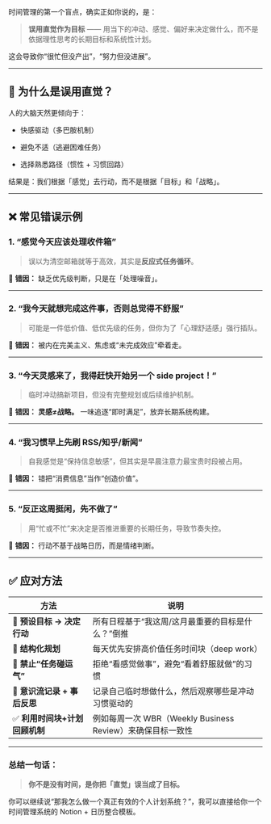 时间管理的第一个盲点，确实正如你说的，是：

> **误用直觉作为目标** —— 用当下的冲动、感觉、偏好来决定做什么，而不是依据理性思考的长期目标和系统性计划。

这会导致你“很忙但没产出”，“努力但没进展”。

---

## 🧠 为什么是误用直觉？

人的大脑天然更倾向于：

- 快感驱动（多巴胺机制）
    
- 避免不适（逃避困难任务）
    
- 选择熟悉路径（惯性 + 习惯回路）
    

结果是：我们根据「感觉」去行动，而不是根据「目标」和「战略」。

---

## ❌ 常见错误示例

### 1. “感觉今天应该处理收件箱”

> 误以为清空邮箱就等于高效，其实是**反应式任务循环**。

📌 **错因：** 缺乏优先级判断，只是在「处理噪音」。

---

### 2. “我今天就想完成这件事，否则总觉得不舒服”

> 可能是一件低价值、低优先级的任务，但你为了「心理舒适感」强行插队。

📌 **错因：** 被内在完美主义、焦虑或“未完成效应”牵着走。

---

### 3. “今天灵感来了，我得赶快开始另一个 side project！”

> 临时冲动搞新项目，但没有完整规划或后续维护机制。

📌 **错因：** **灵感≠战略。** 一味追逐“即时满足”，放弃长期系统构建。

---

### 4. “我习惯早上先刷 RSS/知乎/新闻”

> 自我感觉是“保持信息敏感”，但其实是早晨注意力最宝贵时段被占用。

📌 **错因：** 错把“消费信息”当作“创造价值”。

---

### 5. “反正这周挺闲，先不做了”

> 用“忙或不忙”来决定是否推进重要的长期任务，导致节奏失控。

📌 **错因：** 行动不基于战略日历，而是情绪判断。

---

## ✅ 应对方法

|方法|说明|
|---|---|
|🎯 **预设目标 → 决定行动**|所有日程基于“我这周/这月最重要的目标是什么？”倒推|
|🧱 **结构化规划**|每天优先安排高价值任务时间块（deep work）|
|🚫 **禁止“任务碰运气”**|拒绝“看感觉做事”，避免“看着舒服就做”的习惯|
|🧘 **意识流记录 + 事后反思**|记录自己临时想做什么，然后观察哪些是冲动习惯驱动的|
|✅ **利用时间块+计划回顾机制**|例如每周一次 WBR（Weekly Business Review）来确保目标一致性|

---

### 总结一句话：

> **你不是没有时间，是你把「直觉」误当成了目标。**

你可以继续说“那我怎么做一个真正有效的个人计划系统？”，我可以直接给你一个时间管理系统的 Notion + 日历整合模板。